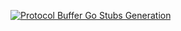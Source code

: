 [![Protocol Buffer Go Stubs Generation](https://github.com/BurtsE/microservices-proto/actions/workflows/protoc.yaml/badge.svg)](https://github.com/BurtsE/microservices-proto/actions/workflows/protoc.yaml)
